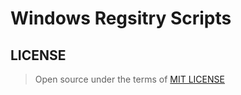 # Windows Regsitry Scripts

## LICENSE

> Open source under the terms of [MIT LICENSE](https://opensource.org/licenses/MIT)
